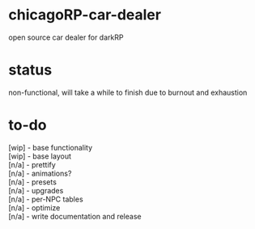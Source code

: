 # chicagoRP-car-dealer
open source car dealer for darkRP

# status
non-functional, will take a while to finish due to burnout and exhaustion

# to-do
[wip] - base functionality                 
[wip] - base layout                                
[n/a] - prettify                 
[n/a] - animations?      
[n/a] - presets  
[n/a] - upgrades   
[n/a] - per-NPC tables                 
[n/a] - optimize                 
[n/a] - write documentation and release                 